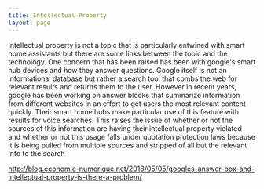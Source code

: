 ```yaml
---
title: Intellectual Property
layout: page
---
```


Intellectual property is not a topic that is particularly entwined with smart home assistants but there are some links between the topic and the technology. One concern that has been raised has been with google's smart hub devices and how they answer questions. Google itself is not an informational database but rather a search tool that combs the web for relevant results and returns them to the user. However in recent years, google has been working on answer blocks that summarize information from different websites in an effort to get users the most relevant content quickly. Their smart home hubs make particular use of this feature with results for voice searches. This raises the issue of whether or not the sources of this information are having their intellectual property violated and whether or not this usage falls under quotation protection laws because it is being pulled from multiple sources and stripped of all but the relevant info to the search

<http://blog.economie-numerique.net/2018/05/05/googles-answer-box-and-intellectual-property-is-there-a-problem/>

